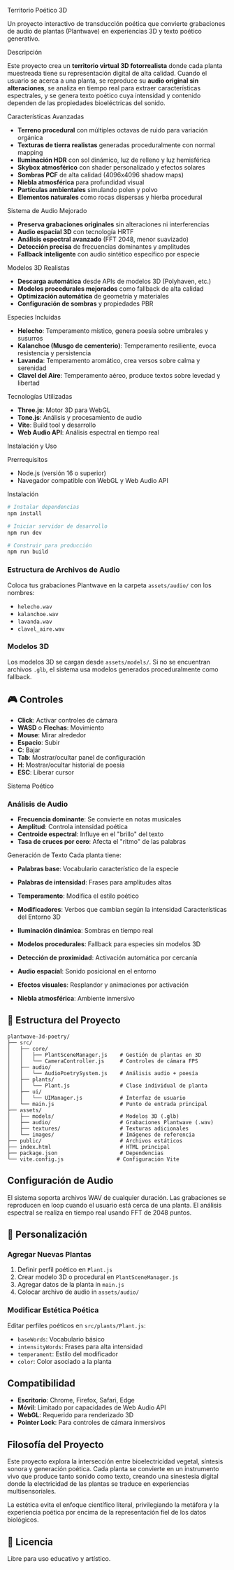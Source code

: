 Territorio Poético 3D

Un proyecto interactivo de transducción poética que convierte grabaciones de audio de plantas (Plantwave) en experiencias 3D y texto poético generativo.

Descripción

Este proyecto crea un **territorio virtual 3D fotorrealista** donde cada planta muestreada tiene su representación digital de alta calidad. Cuando el usuario se acerca a una planta, se reproduce su **audio original sin alteraciones**, se analiza en tiempo real para extraer características espectrales, y se genera texto poético cuya intensidad y contenido dependen de las propiedades bioeléctricas del sonido.

Características Avanzadas

- **Terreno procedural** con múltiples octavas de ruido para variación orgánica
- **Texturas de tierra realistas** generadas proceduralmente con normal mapping
- **Iluminación HDR** con sol dinámico, luz de relleno y luz hemisférica
- **Skybox atmosférico** con shader personalizado y efectos solares
- **Sombras PCF** de alta calidad (4096x4096 shadow maps)
- **Niebla atmosférica** para profundidad visual
- **Partículas ambientales** simulando polen y polvo
- **Elementos naturales** como rocas dispersas y hierba procedural

 Sistema de Audio Mejorado
- **Preserva grabaciones originales** sin alteraciones ni interferencias
- **Audio espacial 3D** con tecnología HRTF
- **Análisis espectral avanzado** (FFT 2048, menor suavizado)
- **Detección precisa** de frecuencias dominantes y amplitudes
- **Fallback inteligente** con audio sintético específico por especie


Modelos 3D Realistas
- **Descarga automática** desde APIs de modelos 3D (Polyhaven, etc.)
- **Modelos procedurales mejorados** como fallback de alta calidad
- **Optimización automática** de geometría y materiales
- **Configuración de sombras** y propiedades PBR


Especies Incluidas

- **Helecho**: Temperamento místico, genera poesía sobre umbrales y susurros
- **Kalanchoe (Musgo de cementerio)**: Temperamento resiliente, evoca resistencia y persistencia
- **Lavanda**: Temperamento aromático, crea versos sobre calma y serenidad
- **Clavel del Aire**: Temperamento aéreo, produce textos sobre levedad y libertad


Tecnologías Utilizadas

- **Three.js**: Motor 3D para WebGL
- **Tone.js**: Análisis y procesamiento de audio
- **Vite**: Build tool y desarrollo
- **Web Audio API**: Análisis espectral en tiempo real

Instalación y Uso

Prerrequisitos
- Node.js (versión 16 o superior)
- Navegador compatible con WebGL y Web Audio API

Instalación
```bash
# Instalar dependencias
npm install

# Iniciar servidor de desarrollo
npm run dev

# Construir para producción
npm run build
```

### Estructura de Archivos de Audio

Coloca tus grabaciones Plantwave en la carpeta `assets/audio/` con los nombres:
- `helecho.wav`
- `kalanchoe.wav` 
- `lavanda.wav`
- `clavel_aire.wav`

### Modelos 3D

Los modelos 3D se cargan desde `assets/models/`. Si no se encuentran archivos `.glb`, el sistema usa modelos generados proceduralmente como fallback.

## 🎮 Controles

- **Click**: Activar controles de cámara
- **WASD** o **Flechas**: Movimiento
- **Mouse**: Mirar alrededor
- **Espacio**: Subir
- **C**: Bajar
- **Tab**: Mostrar/ocultar panel de configuración
- **H**: Mostrar/ocultar historial de poesía
- **ESC**: Liberar cursor

Sistema Poético

### Análisis de Audio
- **Frecuencia dominante**: Se convierte en notas musicales
- **Amplitud**: Controla intensidad poética
- **Centroide espectral**: Influye en el "brillo" del texto
- **Tasa de cruces por cero**: Afecta el "ritmo" de las palabras


Generación de Texto
Cada planta tiene:
- **Palabras base**: Vocabulario característico de la especie
- **Palabras de intensidad**: Frases para amplitudes altas
- **Temperamento**: Modifica el estilo poético
- **Modificadores**: Verbos que cambian según la intensidad
Características del Entorno 3D

- **Iluminación dinámica**: Sombras en tiempo real
- **Modelos procedurales**: Fallback para especies sin modelos 3D
- **Detección de proximidad**: Activación automática por cercanía
- **Audio espacial**: Sonido posicional en el entorno
- **Efectos visuales**: Resplandor y animaciones por activación
- **Niebla atmosférica**: Ambiente inmersivo

## 📁 Estructura del Proyecto

```
plantwave-3d-poetry/
├── src/
│   ├── core/
│   │   ├── PlantSceneManager.js    # Gestión de plantas en 3D
│   │   └── CameraController.js     # Controles de cámara FPS
│   ├── audio/
│   │   └── AudioPoetrySystem.js    # Análisis audio + poesía
│   ├── plants/
│   │   └── Plant.js                # Clase individual de planta
│   ├── ui/
│   │   └── UIManager.js            # Interfaz de usuario
│   └── main.js                     # Punto de entrada principal
├── assets/
│   ├── models/                     # Modelos 3D (.glb)
│   ├── audio/                      # Grabaciones Plantwave (.wav)
│   ├── textures/                   # Texturas adicionales
│   └── images/                     # Imágenes de referencia
├── public/                         # Archivos estáticos
├── index.html                      # HTML principal
├── package.json                    # Dependencias
└── vite.config.js                 # Configuración Vite
```

##  Configuración de Audio

El sistema soporta archivos WAV de cualquier duración. Las grabaciones se reproducen en loop cuando el usuario está cerca de una planta. El análisis espectral se realiza en tiempo real usando FFT de 2048 puntos.

## 🔧 Personalización

### Agregar Nuevas Plantas
1. Definir perfil poético en `Plant.js`
2. Crear modelo 3D o procedural en `PlantSceneManager.js`
3. Agregar datos de la planta in `main.js`
4. Colocar archivo de audio in `assets/audio/`

### Modificar Estética Poética
Editar perfiles poéticos en `src/plants/Plant.js`:
- `baseWords`: Vocabulario básico
- `intensityWords`: Frases para alta intensidad
- `temperament`: Estilo del modificador
- `color`: Color asociado a la planta

##  Compatibilidad

- **Escritorio**: Chrome, Firefox, Safari, Edge
- **Móvil**: Limitado por capacidades de Web Audio API
- **WebGL**: Requerido para renderizado 3D
- **Pointer Lock**: Para controles de cámara inmersivos

##  Filosofía del Proyecto

Este proyecto explora la intersección entre bioelectricidad vegetal, síntesis sonora y generación poética. Cada planta se convierte en un instrumento vivo que produce tanto sonido como texto, creando una sinestesia digital donde la electricidad de las plantas se traduce en experiencias multisensoriales.

La estética evita el enfoque científico literal, privilegiando la metáfora y la experiencia poética por encima de la representación fiel de los datos biológicos.

## 📄 Licencia

Libre para uso educativo y artístico.
